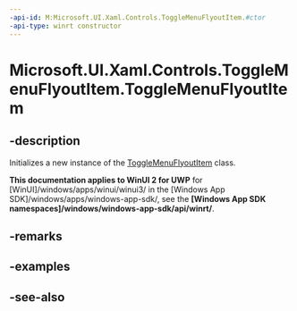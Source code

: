 ```yaml
---
-api-id: M:Microsoft.UI.Xaml.Controls.ToggleMenuFlyoutItem.#ctor
-api-type: winrt constructor
---
```


<!-- Method syntax
public ToggleMenuFlyoutItem()
-->

# Microsoft.UI.Xaml.Controls.ToggleMenuFlyoutItem.ToggleMenuFlyoutItem

## -description
Initializes a new instance of the [ToggleMenuFlyoutItem](togglemenuflyoutitem.md) class.

**This documentation applies to WinUI 2 for UWP** for [WinUI]/windows/apps/winui/winui3/ in the [Windows App SDK]/windows/apps/windows-app-sdk/, see the **[Windows App SDK namespaces]/windows/windows-app-sdk/api/winrt/**.

## -remarks

## -examples

## -see-also
